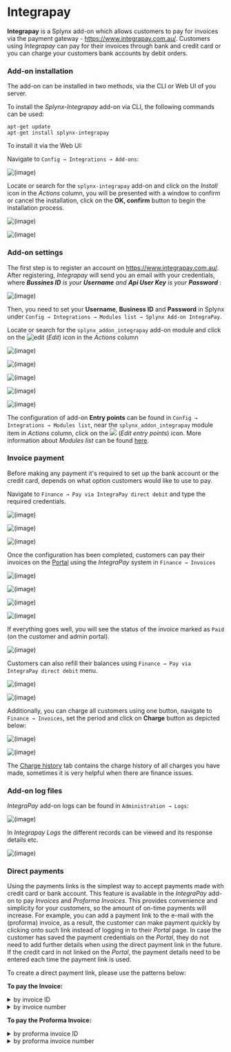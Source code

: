 Integrapay
============

**Integrapay** is a Splynx add-on which allows customers to pay for invoices via the payment gateway - https://www.integrapay.com.au/. Customers using *Integrapay* can pay for their invoices through bank and credit card or you can charge your customers bank accounts by debit orders.

### Add-on installation

The add-on can be installed in two methods, via the CLI or Web UI of you server.

To install the *Splynx-Integrapay* add-on via CLI, the following commands can be used:

```
apt-get update
apt-get install splynx-integrapay
```
To install it via the Web UI:

Navigate to `Config → Integrations → Add-ons`:

![(image)](0.png)

Locate or search for the `splynx-integrapay` add-on and click on the *Install* icon in the *Actions* column, you will be presented with a window to confirm or cancel the installation, click on the **OK, confirm** button to begin the installation process.

![(image)](1.png)

![(image)](1.1.png)

### Add-on settings

The first step is to register an account on https://www.integrapay.com.au/. After registering, *Integrapay* will send you an email with your credentials, where  _**Bussines ID** is your **Username** and  **Api User Key** is your **Password**_ :

![(image)](13.png)

Then, you need to set your **Username**, **Business ID** and **Password** in Splynx under `Config → Integrations → Modules list → Splynx Add-on IntegraPay`.

Locate or search for the `splynx_addon_integrapay` add-on module and click on the
<icon class="image-icon">![edit](edit.png)</icon> (*Edit*) icon in the *Actions* column

![(image)](2.png)

![(image)](3.png)

![(image)](4.png)

![(image)](5.png)

![(image)](5.1.png)

The configuration of add-on **Entry points** can be found in `Config → Integrations → Modules list`, near the `splynx_addon_integrapay` module item in *Actions* column, click on the <icon class="image-icon">![](entry_point.png)</icon> (*Edit entry points*) icon. More information about *Modules list* can be found [here](configuration/integrations/modules_list/modules_list.md).

### Invoice payment

Before making any payment it's required to set up the bank account or the credit card, depends on what option customers would like to use to pay.

Navigate to `Finance → Pay via IntegraPay direct debit` and type the required credentials.

![(image)](8.png)

![(image)](9.2.png)

![(image)](9.3.png)

Once the configuration has been completed, customers can pay their invoices on the [Portal](customer_portal/customer_portal.md) using the *IntegraPay* system in `Finance → Invoices`

![(image)](6.png)

![(image)](6.1.png)

![(image)](6.2.png)

![(image)](6.3.png)

If everything goes well, you will see the status of the invoice marked as `Paid` (on the customer and admin portal).

![(image)](6.4.png)

Customers can also refill their balances using `Finance → Pay via IntegraPay direct debit` menu.

![(image)](10.png)

![(image)](10.1.png)

Additionally, you can charge all customers using one button, navigate to `Finance → Invoices`, set the period and click on **Charge** button as depicted below:

![(image)](11.png)

![(image)](12.png)

The [Charge history](finance/invoices/invoices.md) tab contains the charge history of all charges you have made, sometimes it is very helpful when there are finance issues.

### Add-on log files

*IntegraPay* add-on logs can be found in `Administration → Logs`:

![(image)](logs.png)

In *Integrapay Logs* the different records can be viewed and its response details etc.

![(image)](logs1.png)

### Direct payments

Using the payments links is the simplest way to accept payments made with credit card or bank account. This feature is available in the *IntegraPay* add-on to pay *Invoices* and *Proforma Invoices*. This provides convenience and simplicity for your customers, so the amount of on-time payments will increase. For example, you can add a payment link to the e-mail with the (proforma) invoice, as a result, the customer can make payment quickly by clicking onto such link instead of logging in to their *Portal* page. In case the customer has saved the payment credentials on the *Portal*, they do not need to add further details when using the direct payment link in the future. If the credit card in not linked on the *Portal*, the payment details need to be entered each time the payment link is used.

To create a direct payment link, please use the patterns below:

**To pay the Invoice:**

<details>
<summary>by invoice ID</summary>
<div markdown="1">

```
https://<splynx_domain_address>/integrapay/direct-pay-invoice-by-id?item_id=<Invoice_id>

```
</div>
</details>

<details>
<summary>by invoice number</summary>
<div markdown="1">

```
https://<splynx_domain_address>/integrapay/direct-pay-invoice?item_id=<Invoice_number>

```
</div>
</details>



**To pay the Proforma Invoice:**

<details>
<summary>by proforma invoice ID</summary>
<div markdown="1">

```
https://<splynx_domain_address>/integrapay/direct-pay-proforma-by-id?item_id=<proforma_id>

```
</div>
</details>

<details>
<summary>by proforma invoice number</summary>
<div markdown="1">

```
https://<splynx_domain_address>/integrapay/direct-pay-proforma?item_id=<proforma_number>

```
</div>
</details>
